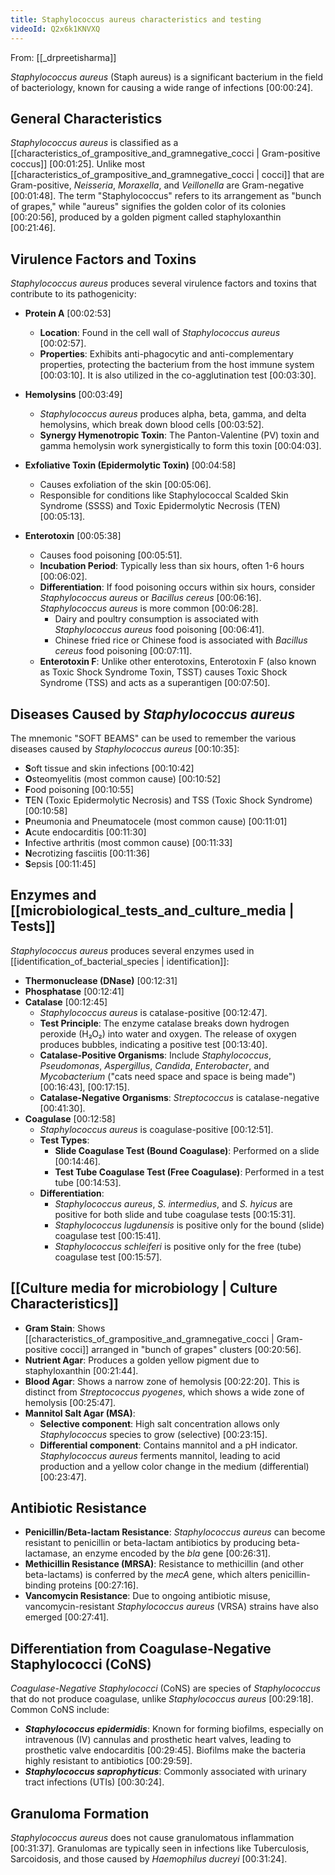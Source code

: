 ```yaml
---
title: Staphylococcus aureus characteristics and testing
videoId: Q2x6k1KNVXQ
---
```


From: [[_drpreetisharma]] <br/> 

*Staphylococcus aureus* (Staph aureus) is a significant bacterium in the field of bacteriology, known for causing a wide range of infections <a class="yt-timestamp" data-t="00:00:24">[00:00:24]</a>.

## General Characteristics
*Staphylococcus aureus* is classified as a [[characteristics_of_grampositive_and_gramnegative_cocci | Gram-positive coccus]] <a class="yt-timestamp" data-t="00:01:25">[00:01:25]</a>. Unlike most [[characteristics_of_grampositive_and_gramnegative_cocci | cocci]] that are Gram-positive, *Neisseria*, *Moraxella*, and *Veillonella* are Gram-negative <a class="yt-timestamp" data-t="00:01:48">[00:01:48]</a>. The term "Staphylococcus" refers to its arrangement as "bunch of grapes," while "aureus" signifies the golden color of its colonies <a class="yt-timestamp" data-t="00:20:56">[00:20:56]</a>, produced by a golden pigment called staphyloxanthin <a class="yt-timestamp" data-t="00:21:46">[00:21:46]</a>.

## Virulence Factors and Toxins
*Staphylococcus aureus* produces several virulence factors and toxins that contribute to its pathogenicity:

*   **Protein A** <a class="yt-timestamp" data-t="00:02:53">[00:02:53]</a>
    *   **Location**: Found in the cell wall of *Staphylococcus aureus* <a class="yt-timestamp" data-t="00:02:57">[00:02:57]</a>.
    *   **Properties**: Exhibits anti-phagocytic and anti-complementary properties, protecting the bacterium from the host immune system <a class="yt-timestamp" data-t="00:03:10">[00:03:10]</a>. It is also utilized in the co-agglutination test <a class="yt-timestamp" data-t="00:03:30">[00:03:30]</a>.

*   **Hemolysins** <a class="yt-timestamp" data-t="00:03:49">[00:03:49]</a>
    *   *Staphylococcus aureus* produces alpha, beta, gamma, and delta hemolysins, which break down blood cells <a class="yt-timestamp" data-t="00:03:52">[00:03:52]</a>.
    *   **Synergy Hymenotropic Toxin**: The Panton-Valentine (PV) toxin and gamma hemolysin work synergistically to form this toxin <a class="yt-timestamp" data-t="00:04:03">[00:04:03]</a>.

*   **Exfoliative Toxin (Epidermolytic Toxin)** <a class="yt-timestamp" data-t="00:04:58">[00:04:58]</a>
    *   Causes exfoliation of the skin <a class="yt-timestamp" data-t="00:05:06">[00:05:06]</a>.
    *   Responsible for conditions like Staphylococcal Scalded Skin Syndrome (SSSS) and Toxic Epidermolytic Necrosis (TEN) <a class="yt-timestamp" data-t="00:05:13">[00:05:13]</a>.

*   **Enterotoxin** <a class="yt-timestamp" data-t="00:05:38">[00:05:38]</a>
    *   Causes food poisoning <a class="yt-timestamp" data-t="00:05:51">[00:05:51]</a>.
    *   **Incubation Period**: Typically less than six hours, often 1-6 hours <a class="yt-timestamp" data-t="00:06:02">[00:06:02]</a>.
    *   **Differentiation**: If food poisoning occurs within six hours, consider *Staphylococcus aureus* or *Bacillus cereus* <a class="yt-timestamp" data-t="00:06:16">[00:06:16]</a>. *Staphylococcus aureus* is more common <a class="yt-timestamp" data-t="00:06:28">[00:06:28]</a>.
        *   Dairy and poultry consumption is associated with *Staphylococcus aureus* food poisoning <a class="yt-timestamp" data-t="00:06:41">[00:06:41]</a>.
        *   Chinese fried rice or Chinese food is associated with *Bacillus cereus* food poisoning <a class="yt-timestamp" data-t="00:07:11">[00:07:11]</a>.
    *   **Enterotoxin F**: Unlike other enterotoxins, Enterotoxin F (also known as Toxic Shock Syndrome Toxin, TSST) causes Toxic Shock Syndrome (TSS) and acts as a superantigen <a class="yt-timestamp" data-t="00:07:50">[00:07:50]</a>.

## Diseases Caused by *Staphylococcus aureus*
The mnemonic "SOFT BEAMS" can be used to remember the various diseases caused by *Staphylococcus aureus* <a class="yt-timestamp" data-t="00:10:35">[00:10:35]</a>:
*   **S**oft tissue and skin infections <a class="yt-timestamp" data-t="00:10:42">[00:10:42]</a>
*   **O**steomyelitis (most common cause) <a class="yt-timestamp" data-t="00:10:52">[00:10:52]</a>
*   **F**ood poisoning <a class="yt-timestamp" data-t="00:10:55">[00:10:55]</a>
*   **T**EN (Toxic Epidermolytic Necrosis) and TSS (Toxic Shock Syndrome) <a class="yt-timestamp" data-t="00:10:58">[00:10:58]</a>
*   **P**neumonia and Pneumatocele (most common cause) <a class="yt-timestamp" data-t="00:11:01">[00:11:01]</a>
*   **A**cute endocarditis <a class="yt-timestamp" data-t="00:11:30">[00:11:30]</a>
*   **I**nfective arthritis (most common cause) <a class="yt-timestamp" data-t="00:11:33">[00:11:33]</a>
*   **N**ecrotizing fasciitis <a class="yt-timestamp" data-t="00:11:36">[00:11:36]</a>
*   **S**epsis <a class="yt-timestamp" data-t="00:11:45">[00:11:45]</a>

## Enzymes and [[microbiological_tests_and_culture_media | Tests]]
*Staphylococcus aureus* produces several enzymes used in [[identification_of_bacterial_species | identification]]:
*   **Thermonuclease (DNase)** <a class="yt-timestamp" data-t="00:12:31">[00:12:31]</a>
*   **Phosphatase** <a class="yt-timestamp" data-t="00:12:41">[00:12:41]</a>
*   **Catalase** <a class="yt-timestamp" data-t="00:12:45">[00:12:45]</a>
    *   *Staphylococcus aureus* is catalase-positive <a class="yt-timestamp" data-t="00:12:47">[00:12:47]</a>.
    *   **Test Principle**: The enzyme catalase breaks down hydrogen peroxide (H₂O₂) into water and oxygen. The release of oxygen produces bubbles, indicating a positive test <a class="yt-timestamp" data-t="00:13:40">[00:13:40]</a>.
    *   **Catalase-Positive Organisms**: Include *Staphylococcus*, *Pseudomonas*, *Aspergillus*, *Candida*, *Enterobacter*, and *Mycobacterium* ("cats need space and space is being made") <a class="yt-timestamp" data-t="00:16:43">[00:16:43]</a>, <a class="yt-timestamp" data-t="00:17:15">[00:17:15]</a>.
    *   **Catalase-Negative Organisms**: *Streptococcus* is catalase-negative <a class="yt-timestamp" data-t="00:41:30">[00:41:30]</a>.
*   **Coagulase** <a class="yt-timestamp" data-t="00:12:58">[00:12:58]</a>
    *   *Staphylococcus aureus* is coagulase-positive <a class="yt-timestamp" data-t="00:12:51">[00:12:51]</a>.
    *   **Test Types**:
        *   **Slide Coagulase Test (Bound Coagulase)**: Performed on a slide <a class="yt-timestamp" data-t="00:14:46">[00:14:46]</a>.
        *   **Test Tube Coagulase Test (Free Coagulase)**: Performed in a test tube <a class="yt-timestamp" data-t="00:14:53">[00:14:53]</a>.
    *   **Differentiation**:
        *   *Staphylococcus aureus*, *S. intermedius*, and *S. hyicus* are positive for both slide and tube coagulase tests <a class="yt-timestamp" data-t="00:15:31">[00:15:31]</a>.
        *   *Staphylococcus lugdunensis* is positive only for the bound (slide) coagulase test <a class="yt-timestamp" data-t="00:15:41">[00:15:41]</a>.
        *   *Staphylococcus schleiferi* is positive only for the free (tube) coagulase test <a class="yt-timestamp" data-t="00:15:57">[00:15:57]</a>.

## [[Culture media for microbiology | Culture Characteristics]]
*   **Gram Stain**: Shows [[characteristics_of_grampositive_and_gramnegative_cocci | Gram-positive cocci]] arranged in "bunch of grapes" clusters <a class="yt-timestamp" data-t="00:20:56">[00:20:56]</a>.
*   **Nutrient Agar**: Produces a golden yellow pigment due to staphyloxanthin <a class="yt-timestamp" data-t="00:21:44">[00:21:44]</a>.
*   **Blood Agar**: Shows a narrow zone of hemolysis <a class="yt-timestamp" data-t="00:22:20">[00:22:20]</a>. This is distinct from *Streptococcus pyogenes*, which shows a wide zone of hemolysis <a class="yt-timestamp" data-t="00:25:47">[00:25:47]</a>.
*   **Mannitol Salt Agar (MSA)**:
    *   **Selective component**: High salt concentration allows only *Staphylococcus* species to grow (selective) <a class="yt-timestamp" data-t="00:23:15">[00:23:15]</a>.
    *   **Differential component**: Contains mannitol and a pH indicator. *Staphylococcus aureus* ferments mannitol, leading to acid production and a yellow color change in the medium (differential) <a class="yt-timestamp" data-t="00:23:47">[00:23:47]</a>.

## Antibiotic Resistance
*   **Penicillin/Beta-lactam Resistance**: *Staphylococcus aureus* can become resistant to penicillin or beta-lactam antibiotics by producing beta-lactamase, an enzyme encoded by the *bla* gene <a class="yt-timestamp" data-t="00:26:31">[00:26:31]</a>.
*   **Methicillin Resistance (MRSA)**: Resistance to methicillin (and other beta-lactams) is conferred by the *mecA* gene, which alters penicillin-binding proteins <a class="yt-timestamp" data-t="00:27:16">[00:27:16]</a>.
*   **Vancomycin Resistance**: Due to ongoing antibiotic misuse, vancomycin-resistant *Staphylococcus aureus* (VRSA) strains have also emerged <a class="yt-timestamp" data-t="00:27:41">[00:27:41]</a>.

## Differentiation from Coagulase-Negative Staphylococci (CoNS)
*Coagulase-Negative Staphylococci* (CoNS) are species of *Staphylococcus* that do not produce coagulase, unlike *Staphylococcus aureus* <a class="yt-timestamp" data-t="00:29:18">[00:29:18]</a>. Common CoNS include:
*   ***Staphylococcus epidermidis***: Known for forming biofilms, especially on intravenous (IV) cannulas and prosthetic heart valves, leading to prosthetic valve endocarditis <a class="yt-timestamp" data-t="00:29:45">[00:29:45]</a>. Biofilms make the bacteria highly resistant to antibiotics <a class="yt-timestamp" data-t="00:29:59">[00:29:59]</a>.
*   ***Staphylococcus saprophyticus***: Commonly associated with urinary tract infections (UTIs) <a class="yt-timestamp" data-t="00:30:24">[00:30:24]</a>.

## Granuloma Formation
*Staphylococcus aureus* does not cause granulomatous inflammation <a class="yt-timestamp" data-t="00:31:37">[00:31:37]</a>. Granulomas are typically seen in infections like Tuberculosis, Sarcoidosis, and those caused by *Haemophilus ducreyi* <a class="yt-timestamp" data-t="00:31:24">[00:31:24]</a>.